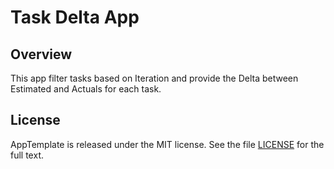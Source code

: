 Task Delta App
=========================

## Overview

This app filter tasks based on Iteration and provide the Delta between Estimated and Actuals for each task.

## License

AppTemplate is released under the MIT license.  See the file [LICENSE](https://raw.github.com/RallyApps/AppTemplate/master/LICENSE) for the full text.
